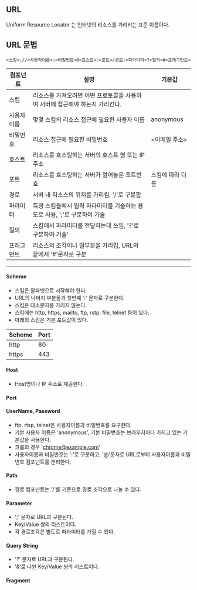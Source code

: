 ## URL

Uniform Resource Locator 는 인터넷의 리소스를 가리키는 표준 이름이다. 

## URL 문법

```
<스킴>://<사용자이름>:<비밀번호>@<호스트>:<포트>/경로;<파라미터>?<질의>#<프래그먼트>
```

|컴포넌트|설명|기본값|
|---|---|---|
|스킴|리소스를 가져오려면 어떤 프로토콜을 사용하여 서버에 접근해야 하는지 가리킨다.||
|사용자 이름|몇몇 스킴의 리소스 접근에 필요한 사용자 이름|anonymous|
|비밀번호|리소스 접근에 필요한 비밀번호|<이메일 주소>|
|호스트|리소스를 호스팅하는 서버의 호스트 명 또는 IP 주소||
|포트|리소스를 호스팅하는 서버가 열어놓은 포트번호|스킴에 따라 다름|
|경로|서버 내 리소스의 위치를 가리킴, '/'로 구분함||
|파라미터|특정 스킴들에서 입력 파라미터를 기술하는 용도로 사용, ';'로 구분하여 기술||
|질의|스킴에서 파라미터를 전달하는데 쓰임, '?'로 구분하여 기술'||
|프래그먼트|리소스의 조각이나 일부분을 가리킴, URL의 끝에서 '#'문자로 구분||

---

#### Scheme

- 스킴은 알파벳으로 시작해야 한다.
- URL의 나머지 부분들과 첫번째 ':' 문자로 구분한다.
- 스킴은 대소문자를 가리지 않는다.
- 스킴에는 http, https, mailto, ftp, rstp, file, telnet 등이 있다.
- 아래의 스킴은 기본 포트값이 있다.

|Scheme|Port|
|---|---|
|http|80|
|https|443|

#### Host 

- Host명이나 IP 주소로 제공한다. 

#### Port

#### UserName, Password

- ftp, rtsp, telnet은 사용자이름과 비밀번호를 요구한다. 
- 기본 사용자 이름은 'anonymous', 기본 비밀번호는 브라우저마다 가지고 있는 기본값을 사용한다.
 - 크롬의 경우 'chrome@example.com'
- 사용자이름과 비밀번호는 ':'로 구분하고, '@'문자로 URL로부터 사용자이름과 비밀번호 컴포넌트를 분리한다.

#### Path

- 경로 컴포넌트는 '/'를 기준으로 경로 조각으로 나눌 수 있다.

#### Parameter

- ';' 문자로 URL과 구분된다.
- Key/Value 쌍의 리스트이다.
- 각 경로조각은 별도로 파라미터를 가질 수 있다.


#### Query String

- '?' 문자로 URL과 구분된다.
- '&'로 나뉜 Key/Value 쌍의 리스트이다. 

#### Fragment


